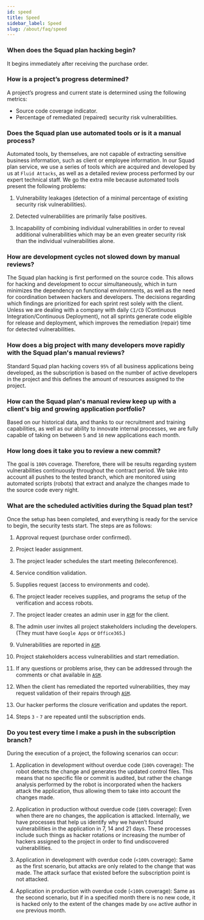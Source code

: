 ```yaml
---
id: speed
title: Speed
sidebar_label: Speed
slug: /about/faq/speed
---
```


### When does the Squad plan hacking begin?
It begins immediately after
receiving the purchase order.

### How is a project’s progress determined?
A project’s progress
and current state
is determined
using the following metrics:

- Source code coverage indicator.
- Percentage of remediated (repaired)
  security risk vulnerabilities.

### Does the Squad plan use automated tools or is it a manual process?
Automated tools,
by themselves,
are not capable of extracting
sensitive business information,
such as client or employee information.
In our Squad plan service,
we use a series of tools
which are acquired and developed
by us at `Fluid Attacks`,
as well as a detailed review process
performed by our expert technical staff.
We go the extra mile
because automated tools present
the following problems:

1. Vulnerability leakages
(detection of a minimal percentage
of existing security risk vulnerabilities).

1. Detected vulnerabilities
are primarily false positives.

1. Incapability of combining
individual vulnerabilities
in order to reveal
additional vulnerabilities
which may be an even greater security risk
than the individual vulnerabilities alone.

### How are development cycles not slowed down by manual reviews?
The Squad plan hacking
is first performed
on the source code.
This allows for hacking
and development to occur simultaneously,
which in turn minimizes
the dependency on functional environments,
as well as the need for coordination
between hackers and developers.
The decisions regarding
which findings are prioritized
for each sprint rest solely
with the client.
Unless we are dealing
with a company
with daily `CI/CD`
(Continuous Integration/Continuous Deployment),
not all sprints generate code
eligible for release and deployment,
which improves the remediation (repair) time
for detected vulnerabilities.

### How does a big project with many developers move rapidly with the Squad plan's manual reviews?
Standard Squad plan hacking
covers `95%` of all business applications
being developed,
as the subscription is
based on the number of active developers in the project
and this defines the amount of resources
assigned to the project.

### How can the Squad plan's manual review keep up with a client's big and growing application portfolio?
Based on our historical data,
and thanks to our recruitment
and training capabilities,
as well as our ability
to innovate internal processes,
we are fully capable of taking on
between `5` and `10` new applications each month.

### How long does it take you to review a new commit?
The goal is `100%` coverage.
Therefore,
there will be results
regarding system vulnerabilities
continuously
throughout the contract period.
We take into account
all pushes to the tested branch,
which are monitored
using automated scripts (robots)
that extract and analyze
the changes made to the source code
every night.

### What are the scheduled activities during the Squad plan test?
Once the setup has been completed,
and everything is ready
for the service to begin,
the security tests start.
The steps are as follows:

1. Approval request
  (purchase order confirmed).

1. Project leader assignment.

1. The project leader
  schedules the start meeting
  (teleconference).

1. Service condition validation.

1. Supplies request
  (access to environments and code).

1. The project leader receives supplies,
  and programs the setup
  of the verification
  and access robots.

1. The project leader
  creates an admin user
  in [`ASM`](https://fluidattacks.com/categories/asm/)
  for the client.

1. The admin user
  invites all project stakeholders
  including the developers.
  (They must have `Google Apps`
  or `Office365`.)

1. Vulnerabilities are reported in [`ASM`](https://fluidattacks.com/categories/asm/).

1. Project stakeholders
  access vulnerabilities
  and start remediation.

1. If any questions or problems arise,
  they can be addressed
  through the comments
  or chat available in [`ASM`](https://fluidattacks.com/categories/asm/).

1. When the client
  has remediated
  the reported vulnerabilities,
  they may request validation
  of their repairs
  through [`ASM`](https://fluidattacks.com/categories/asm/).

1. Our hacker performs
  the closure verification
  and updates the report.

1. Steps `3` - `7` are repeated
  until the subscription ends.

### Do you test every time I make a push in the subscription branch?
During the execution of a project,
the following scenarios can occur:

1. Application in development
  without overdue code
  (`100%` coverage):
  The robot detects the change
  and generates
  the updated control files.
  This means that
  no specific file or commit
  is audited,
  but rather
  the change analysis
  performed by the robot
  is incorporated
  when the hackers
  attack the application,
  thus allowing them
  to take into account
  the changes made.

1. Application in production
  without overdue code
  (`100%` coverage):
  Even when there are no changes,
  the application is attacked.
  Internally,
  we have processes
  that help us identify
  why we haven’t found vulnerabilities
  in the application
  in 7, 14 and 21 days.
  These processes include
  such things as
  hacker rotations
  or increasing the number of hackers
  assigned to the project
  in order to find
  undiscovered vulnerabilities.

1. Application in development
  with overdue code
  (`<100%` coverage):
  Same as the first scenario,
  but attacks are only related
  to the change that was made.
  The attack surface that existed
  before the subscription point
  is not attacked.

1. Application in production
  with overdue code
  (`<100%` coverage):
  Same as the second scenario,
  but if in a specified month
  there is no new code,
  it is hacked only to the extent
  of the changes made
  by `one` active author
  in `one` previous month.
